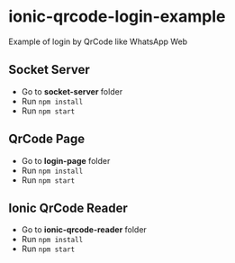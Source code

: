 # ionic-qrcode-login-example

Example of login by QrCode like WhatsApp Web

## Socket Server
- Go to **socket-server** folder
- Run `npm install`
- Run `npm start`

## QrCode Page
- Go to **login-page** folder
- Run `npm install`
- Run `npm start`

## Ionic QrCode Reader
- Go to **ionic-qrcode-reader** folder
- Run `npm install`
- Run `npm start`